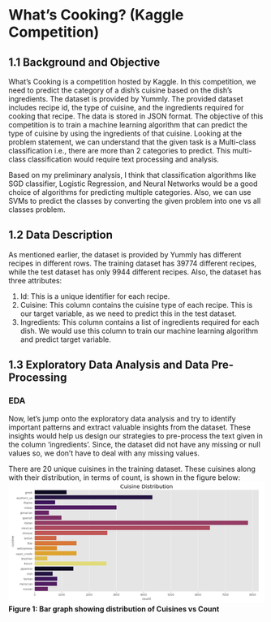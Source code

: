 # What’s Cooking? (Kaggle Competition)

## 1.1	Background and Objective
What’s Cooking is a competition hosted by Kaggle. In this competition, we need to predict the category of a dish’s cuisine based on the dish’s ingredients. The dataset is provided by Yummly. The provided dataset includes recipe id, the type of cuisine, and the ingredients required for cooking that recipe. The data is stored in JSON format. The objective of this competition is to train a machine learning algorithm that can predict the type of cuisine by using the ingredients of that cuisine. Looking at the problem statement, we can understand that the given task is a Multi-class classification i.e., there are more than 2 categories to predict. This multi-class classification would require text processing and analysis.

Based on my preliminary analysis, I think that classification algorithms like SGD classifier, Logistic Regression, and Neural Networks would be a good choice of algorithms for predicting multiple categories. Also, we can use SVMs to predict the classes by converting the given problem into one vs all classes problem.


## 1.2	Data Description
As mentioned earlier, the dataset is provided by Yummly has different recipes in different rows. The training dataset has 39774 different recipes, while the test dataset has only 9944 different recipes. Also, the dataset has three attributes:
1. Id: This is a unique identifier for each recipe.
2. Cuisine: This column contains the cuisine type of each recipe. This is our target variable, as we need to predict this in the test dataset.
3. Ingredients: This column contains a list of ingredients required for each dish. We would use this column to train our machine learning algorithm and predict target variable.


## 1.3	Exploratory Data Analysis and Data Pre-Processing

### EDA
Now, let’s jump onto the exploratory data analysis and try to identify important patterns and extract valuable insights from the dataset. These insights would help us design our strategies to pre-process the text given in the column ‘ingredients’. Since, the dataset did not have any missing or null values so, we don’t have to deal with any missing values.

There are 20 unique cuisines in the training dataset. These cuisines along with their distribution, in terms of count, is shown in the figure below:
![Fig. 1: Bar graph showing distribution of Cuisines vs Count](images/Cuisine_Distribution.png)
**Figure 1: Bar graph showing distribution of Cuisines vs Count**
